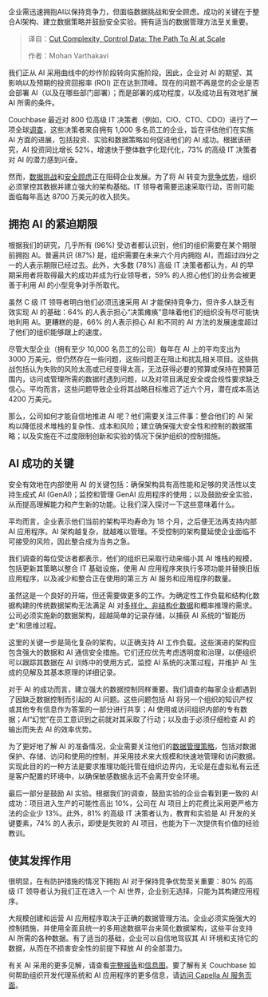 <!--
title: 化繁为简，掌控数据：规模化AI之路
cover: https://cdn.thenewstack.io/media/2025/08/723f1f2b-cut-complexity-control-data-ai-at-scale.jpg
summary: 企业需迅速拥抱AI以保持竞争力，但面临数据挑战和安全顾虑。成功的关键在于整合AI架构、建立数据策略并鼓励安全实验。拥有适当的数据管理方法至关重要。
-->

企业需迅速拥抱AI以保持竞争力，但面临数据挑战和安全顾虑。成功的关键在于整合AI架构、建立数据策略并鼓励安全实验。拥有适当的数据管理方法至关重要。

> 译自：[Cut Complexity, Control Data: The Path To AI at Scale](https://thenewstack.io/cut-complexity-control-data-the-path-to-ai-at-scale/)
> 
> 作者：Mohan Varthakavi

我们正从 AI 采用曲线中的炒作阶段转向实施阶段。因此，企业对 AI 的期望、其影响以及预期的投资回报率 (ROI) 正在达到顶峰。现在的问题不再是您的企业是否会部署 AI（以及在哪些部门部署）；而是部署的成功程度，以及成功且有效地扩展 AI 所需的条件。

Couchbase 最近对 800 位高级 IT 决策者（例如，CIO、CTO、CDO）进行了一项全球[调查](https://info.couchbase.com/rs/302-GJY-034/images/Couchbase_CIO%20Survey%20Report%202026_FINAL.pdf?version=0)，这些决策者来自拥有 1,000 多名员工的企业，旨在评估他们在实施 AI 方面的进展，包括投资、实验和数据策略如何促进他们的 AI 成功。根据该研究，AI 投资同比增长 52%，增速快于整体数字化现代化，73% 的高级 IT 决策者对 AI 的潜力感到兴奋。

然而，[数据挑战](https://thenewstack.io/why-use-a-nosql-database-for-ai-there-are-many-great-reasons/)和[安全顾虑](https://thenewstack.io/can-ai-defeat-authentication-depends-on-who-you-ask/)正在阻碍企业发展。为了将 AI 转变为[竞争优势](https://thenewstack.io/enterprise-ai-success-demands-real-time-data-platforms)，组织必须掌控其数据并建立强大的架构基础。IT 领导者需要迅速采取行动，否则可能面临每年高达 8700 万美元的收入损失。

## 拥抱 AI 的紧迫期限

根据我们的研究，几乎所有 (96%) 受访者都认识到，他们的组织需要在某个期限前拥抱 AI。普遍共识 (87%) 是，组织需要在未来六个月内拥抱 AI，而超过四分之一的人表示期限已经过去。此外，大多数 (78%) 高级 IT 决策者都认为，AI 的早期采用者将取得最大的成功并成为行业领导者，59% 的人担心他们的业务会被更善于利用 AI 的小型竞争对手所取代。

虽然 C 级 IT 领导者明白他们必须迅速采用 AI 才能保持竞争力，但许多人缺乏有效实现 AI 的基础：64% 的人表示担心“决策瘫痪”意味着他们的组织没有尽可能快地利用 AI。更糟糕的是，66% 的人表示担心 AI 和不同的 AI 方法的发展速度超过了他们的组织能够跟上的速度。

尽管大型企业（拥有至少 10,000 名员工的公司）每年在 AI 上的平均支出为 3000 万美元，但仍然存在一些问题，这些问题正在阻止和扰乱相关项目。这些挑战包括认为失败的风险太高或已经变得太高，无法获得必要的预算或保持在预算范围内，访问或管理所需的数据时遇到问题，以及对项目满足安全或合规性要求缺乏信心。平均而言，这些问题导致企业将其战略目标推迟了近六个月，潜在成本高达 4200 万美元。

那么，公司如何才能自信地推进 AI 呢？他们需要关注三件事：整合他们的 AI 架构以降低技术堆栈的复杂性、成本和风险；建立确保强大安全性和控制的数据策略；以及实施在不过度限制创新和实验的情况下保护组织的控制措施。

## AI 成功的关键

安全有效地在内部使用 AI 的关键包括：确保架构具有高性能和足够的灵活性以支持生成式 AI (GenAI)；监控和管理 GenAI 应用程序的使用；以及鼓励安全实验，从而提高理解能力和产生新的功能。让我们深入探讨一下这些意味着什么。

平均而言，企业表示他们当前的架构平均寿命为 18 个月，之后便无法再支持内部 AI 应用程序。AI 架构越复杂，就越难以管理。不受控制的架构蔓延使企业面临不可接受的风险，因此整合成为当务之急。

我们调查的每位受访者都表示，他们的组织已采取行动来缩小其 AI 堆栈的规模，包括更新其策略以整合 IT 基础设施，使用 AI 应用程序来执行多项功能并替换旧版应用程序，以及减少和整合正在使用的第三方 AI 服务和应用程序的数量。

虽然这是一个良好的开端，但还需要做更多的工作。为确定性工作负载和结构化数据构建的传统数据架构无法满足 AI 对[多样化、非结构化数据](https://thenewstack.io/from-unstructured-data-to-rag-ready-with-docling)和概率推理的需求。公司必须实施新的数据架构，超越简单的记录存储，以捕获 AI 系统的“智能历史”和思维过程。

这里的关键一步是简化复杂的架构，以正确支持 AI 工作负载。这些演进的架构应包含强大的数据和 AI 通信安全措施。它们还应优先考虑透明度和治理，以便组织可以跟踪其数据在 AI 训练中的使用方式，监控 AI 系统的决策过程，并维护 AI 生成的见解及其基本原理的详细记录。

对于 AI 的成功而言，建立强大的数据控制同样重要。我们调查的每家企业都遇到了因缺乏数据控制而引起的 AI 问题。这些问题包括 AI 将另一个组织的知识产权或其他专有信息作为答案的一部分进行共享；AI 使用或访问组织内部的专有数据；AI“幻觉”在员工意识到之前就对其采取了行动；以及由于必须仔细检查 AI 的输出而失去 AI 的效率优势。

为了更好地了解 AI 的准备情况，企业需要关注他们的[数据管理策略](https://thenewstack.io/why-ai-agents-need-an-operational-database/)，包括对数据保护、存储、访问和使用的控制，并采用技术来大规模和快速地管理和访问数据。实现此目的的一种方法是要求推理功能托管在组织边界内，无论是在虚拟私有云还是客户配置的环境中，以确保敏感数据永远不会离开安全环境。

最后一部分是鼓励 AI 实验。根据我们的调查，鼓励实验的企业会看到更一致的 AI 成功：项目进入生产的可能性高出 10%，公司在 AI 项目上的花费比采用更严格方法的企业少 13%。此外，81% 的高级 IT 决策者认为，教育和实验是 AI 开发的关键要素，74% 的人表示，即使是失败的 AI 项目，也能为下一次提供有价值的经验教训。

## 使其发挥作用

很明显，在有防护措施的情况下拥抱 AI 对于保持竞争优势至关重要：80% 的高级 IT 领导者认为我们正在进入一个 AI 世界，企业别无选择，只能为其构建应用程序。

大规模创建和运营 AI 应用程序取决于正确的数据管理方法。企业必须实施强大的控制措施，并使用全面且统一的多用途数据平台来简化数据架构，这些平台支持 AI 所需的各种数据。有了适当的基础，企业可以自信地驾驭其 AI 环境和支持它的数据，从而在不损害安全性的前提下释放 AI 的全部潜力。

有关 AI 采用的更多见解，请查看[完整报告](https://info.couchbase.com/rs/302-GJY-034/images/Couchbase_CIO%20Survey%20Report%202026_FINAL.pdf?version=0)和[信息图](https://www.couchbase.com/wp-content/uploads/2025/07/Couchbase-CIO-AI-Survey-2026.pdf)。要了解有关 Couchbase 如何帮助组织开发代理系统和 AI 应用程序的更多信息，请[访问 Capella AI 服务页面](https://www.couchbase.com/products/ai-services/)。